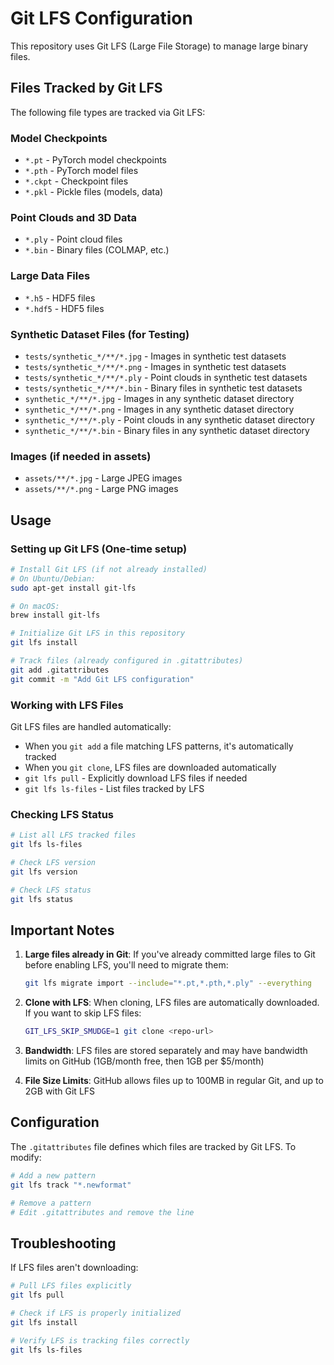 # Git LFS Configuration

This repository uses Git LFS (Large File Storage) to manage large binary files.

## Files Tracked by Git LFS

The following file types are tracked via Git LFS:

### Model Checkpoints
- `*.pt` - PyTorch model checkpoints
- `*.pth` - PyTorch model files
- `*.ckpt` - Checkpoint files
- `*.pkl` - Pickle files (models, data)

### Point Clouds and 3D Data
- `*.ply` - Point cloud files
- `*.bin` - Binary files (COLMAP, etc.)

### Large Data Files
- `*.h5` - HDF5 files
- `*.hdf5` - HDF5 files

### Synthetic Dataset Files (for Testing)
- `tests/synthetic_*/**/*.jpg` - Images in synthetic test datasets
- `tests/synthetic_*/**/*.png` - Images in synthetic test datasets
- `tests/synthetic_*/**/*.ply` - Point clouds in synthetic test datasets
- `tests/synthetic_*/**/*.bin` - Binary files in synthetic test datasets
- `synthetic_*/**/*.jpg` - Images in any synthetic dataset directory
- `synthetic_*/**/*.png` - Images in any synthetic dataset directory
- `synthetic_*/**/*.ply` - Point clouds in any synthetic dataset directory
- `synthetic_*/**/*.bin` - Binary files in any synthetic dataset directory

### Images (if needed in assets)
- `assets/**/*.jpg` - Large JPEG images
- `assets/**/*.png` - Large PNG images

## Usage

### Setting up Git LFS (One-time setup)

```bash
# Install Git LFS (if not already installed)
# On Ubuntu/Debian:
sudo apt-get install git-lfs

# On macOS:
brew install git-lfs

# Initialize Git LFS in this repository
git lfs install

# Track files (already configured in .gitattributes)
git add .gitattributes
git commit -m "Add Git LFS configuration"
```

### Working with LFS Files

Git LFS files are handled automatically:
- When you `git add` a file matching LFS patterns, it's automatically tracked
- When you `git clone`, LFS files are downloaded automatically
- `git lfs pull` - Explicitly download LFS files if needed
- `git lfs ls-files` - List files tracked by LFS

### Checking LFS Status

```bash
# List all LFS tracked files
git lfs ls-files

# Check LFS version
git lfs version

# Check LFS status
git lfs status
```

## Important Notes

1. **Large files already in Git**: If you've already committed large files to Git before enabling LFS, you'll need to migrate them:
   ```bash
   git lfs migrate import --include="*.pt,*.pth,*.ply" --everything
   ```

2. **Clone with LFS**: When cloning, LFS files are automatically downloaded. If you want to skip LFS files:
   ```bash
   GIT_LFS_SKIP_SMUDGE=1 git clone <repo-url>
   ```

3. **Bandwidth**: LFS files are stored separately and may have bandwidth limits on GitHub (1GB/month free, then 1GB per $5/month)

4. **File Size Limits**: GitHub allows files up to 100MB in regular Git, and up to 2GB with Git LFS

## Configuration

The `.gitattributes` file defines which files are tracked by Git LFS. To modify:

```bash
# Add a new pattern
git lfs track "*.newformat"

# Remove a pattern
# Edit .gitattributes and remove the line
```

## Troubleshooting

If LFS files aren't downloading:

```bash
# Pull LFS files explicitly
git lfs pull

# Check if LFS is properly initialized
git lfs install

# Verify LFS is tracking files correctly
git lfs ls-files
```

